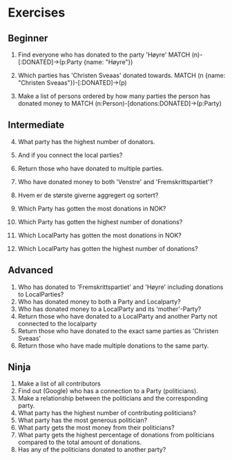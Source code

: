# Exercises

## Beginner

1. Find everyone who has donated to the party 'Høyre'
MATCH (n)-[:DONATED]->(p:Party {name: "Høyre"})

2. Which parties has 'Christen Sveaas' donated towards.
MATCH (n {name: "Christen Sveaas"})-[:DONATED]->(p)

3. Make a list of persons ordered by how many parties the person has donated money to
MATCH (n:Person)-[donations:DONATED]->(p:Party)


## Intermediate
4. What party has the highest number of donators.
5. And if you connect the local parties?
1. Return those who have donated to multiple parties.

1. Who have donated money to both 'Venstre' and 'Fremskrittspartiet'?
1. Hvem er de største giverne aggregert og sortert?
1. Which Party has gotten the most donations in NOK?
1. Which Party has gotten the highest number of donations? 
1. Which LocalParty has gotten the most donations in NOK?
1. Which LocalParty has gotten the highest number of donations? 

## Advanced

1. Who has donated to 'Fremskrittspartiet' and 'Høyre' including donations to LocalParties?
1. Who has donated money to both a Party and Localparty?
1. Who has donated money to a LocalParty and its 'mother'-Party?
1. Return those who have donated to a LocalParty and another Party not connected to the localparty
1. Return those who have donated to the exact same parties as 'Christen Sveaas'
1. Return those who have made multiple donations to the same party.

## Ninja
1. Make a list of all contributors
1. Find out (Google) who has a connection to a Party (politicians).
1. Make a relationship between the politicians and the corresponding party.
1. What party has the highest number of contributing politicians?
1. What party has the most generous politician?
1. What party gets the most money from their politicians?
1. What party gets the highest percentage of donations from politicians compared to the total amount of donations.
1. Has any of the politicians donated to another party?









